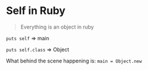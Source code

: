 # Self in Ruby

> Everything is an object in ruby

`puts self`
=> main

`puts self.class`
=> Object

What behind the scene happening is: 
`main = Object.new`

